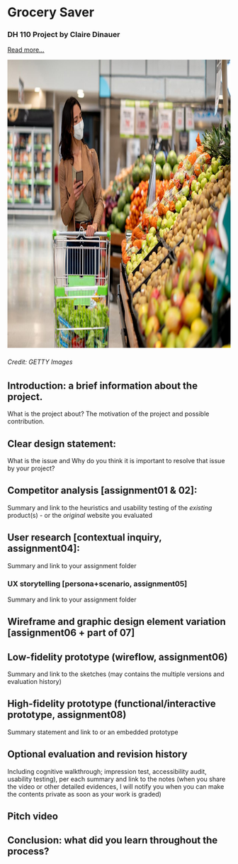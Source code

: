 # Grocery Saver
### DH 110 Project by Claire Dinauer

[Read more…](https://clairedinauer.github.io/DH110-Dinauer/assignment8/README.md)

<p align="center">
 <img src="grocerystore.jpg" width="900" height="650">
 </p>
 
###### *Credit: GETTY Images*
 
## Introduction: a brief information about the project. 
What is the project about? The motivation of the project and possible contribution.

## Clear design statement: 
What is the issue and Why do you think it is important to resolve that issue by your project? 

## Competitor analysis [assignment01 & 02]:
Summary and link to the heuristics and usability testing of the *existing* product(s) - or the *original* website you evaluated

## User research [contextual inquiry, assignment04]:
Summary and link to your assignment folder

### UX storytelling [persona+scenario, assignment05]
Summary and link to your assignment folder

## Wireframe and graphic design element variation [assignment06 + part of 07]

## Low-fidelity prototype (wireflow, assignment06)
Summary and link to the sketches (may contains the multiple versions and evaluation history)

## High-fidelity prototype (functional/interactive prototype, assignment08)
Summary statement and link to or an embedded prototype

## Optional evaluation and revision history 
Including cognitive walkthrough; impression test, accessibility audit, usability testing), per each summary and link to the notes (when you share the video or other detailed evidences, I will notify you when you can make the contents private as soon as your work is graded)

## Pitch video 

## Conclusion: what did you learn throughout the process?
